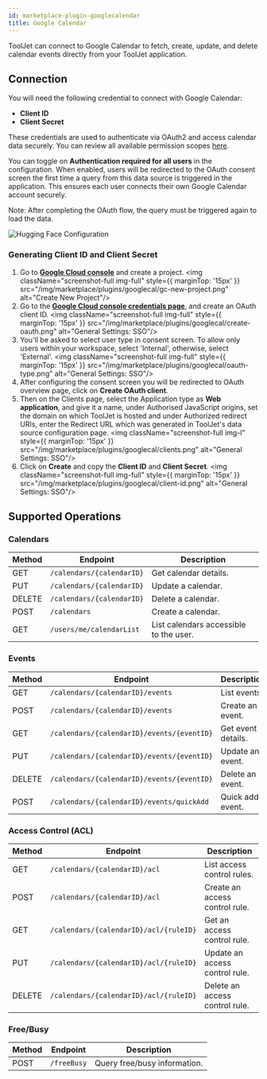 ```yaml
---
id: marketplace-plugin-googlecalendar
title: Google Calendar
---
```


ToolJet can connect to Google Calendar to fetch, create, update, and delete calendar events directly from your ToolJet application.

## Connection

You will need the following credential to connect with Google Calendar:
 - **Client ID**
 - **Client Secret**

These credentials are used to authenticate via OAuth2 and access calendar data securely. You can review all available permission scopes [here](https://developers.google.com/workspace/calendar/api/auth).

You can toggle on **Authentication required for all users** in the configuration. When enabled, users will be redirected to the OAuth consent screen the first time a query from this data source is triggered in the application. This ensures each user connects their own Google Calendar account securely.

Note: After completing the OAuth flow, the query must be triggered again to load the data.

<img className="screenshot-full img-l" src="/img/marketplace/plugins/googlecal/connection.png" alt="Hugging Face Configuration" />

### Generating Client ID and Client Secret


1. Go to **[Google Cloud console](https://console.cloud.google.com/)** and create a project.
    <img className="screenshot-full img-full" style={{ marginTop: '15px' }} src="/img/marketplace/plugins/googlecal/gc-new-project.png" alt="Create New Project"/>
2. Go to the **[Google Cloud console credentials page](https://console.cloud.google.com/apis/credentials)**, and create an OAuth client ID.
    <img className="screenshot-full img-full"  style={{ marginTop: '15px' }} src="/img/marketplace/plugins/googlecal/create-oauth.png" alt="General Settings: SSO"/>
3. You'll be asked to select user type in consent screen. To allow only users within your workspace, select 'Internal', otherwise,
select 'External'.
    <img className="screenshot-full img-full"  style={{ marginTop: '15px' }} src="/img/marketplace/plugins/googlecal/oauth-type.png" alt="General Settings: SSO"/>
4. After configuring the consent screen you will be redirected to OAuth overview page, click on **Create OAuth client**.
5. Then on the Clients page, select the Application type as **Web application**, and give it a name, under Authorised JavaScript origins, set the domain on which ToolJet is hosted and under Authorized redirect URIs, enter the Redirect URL which was generated in ToolJet's data source configuration page.
    <img className="screenshot-full img-l"  style={{ marginTop: '15px' }} src="/img/marketplace/plugins/googlecal/clients.png" alt="General Settings: SSO"/>
6. Click on **Create** and copy the **Client ID** and **Client Secret**.
    <img className="screenshot-full img-full"  style={{ marginTop: '15px' }} src="/img/marketplace/plugins/googlecal/client-id.png" alt="General Settings: SSO"/>

## Supported Operations

### Calendars

| Method | Endpoint | Description |
|--------|----------|-------------|
| GET | `/calendars/{calendarID}` | Get calendar details. |
| PUT | `/calendars/{calendarID}` | Update a calendar. |
| DELETE | `/calendars/{calendarID}` | Delete a calendar. |
| POST | `/calendars` | Create a calendar. |
| GET | `/users/me/calendarList` | List calendars accessible to the user. |

### Events

| Method | Endpoint | Description |
|--------|----------|-------------|
| GET | `/calendars/{calendarID}/events` | List events. |
| POST | `/calendars/{calendarID}/events` | Create an event. |
| GET | `/calendars/{calendarID}/events/{eventID}` | Get event details. |
| PUT | `/calendars/{calendarID}/events/{eventID}` | Update an event. |
| DELETE | `/calendars/{calendarID}/events/{eventID}` | Delete an event. |
| POST | `/calendars/{calendarID}/events/quickAdd` | Quick add event. |

### Access Control (ACL)

| Method | Endpoint | Description |
|--------|----------|-------------|
| GET | `/calendars/{calendarID}/acl` | List access control rules. |
| POST | `/calendars/{calendarID}/acl` | Create an access control rule. |
| GET | `/calendars/{calendarID}/acl/{ruleID}` | Get an access control rule. |
| PUT | `/calendars/{calendarID}/acl/{ruleID}` | Update an access control rule. |
| DELETE | `/calendars/{calendarID}/acl/{ruleID}` | Delete an access control rule. |

### Free/Busy

| Method | Endpoint | Description |
|--------|----------|-------------|
| POST | `/freeBusy` | Query free/busy information. |